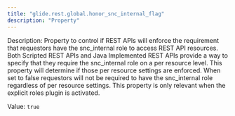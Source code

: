 ```yaml
---
title: "glide.rest.global.honor_snc_internal_flag"
description: "Property"
---
```


Description: Property to control if REST APIs will enforce the requirement that requestors have the snc_internal role to access REST API resources. Both Scripted REST APIs and Java Implemented REST APIs provide a way to specify that they require the snc_internal role on a per resource level. This property will determine if those per resource settings are enforced. When set to false requestors will not be required to have the snc_internal role regardless of per resource settings. This property is only relevant when the explicit roles plugin is activated.
    

Value: `true`